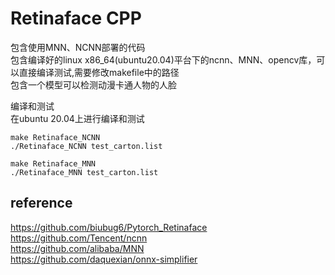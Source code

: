 # Retinaface CPP

包含使用MNN、NCNN部署的代码  
包含编译好的linux x86_64(ubuntu20.04)平台下的ncnn、MNN、opencv库，可以直接编译测试,需要修改makefile中的路径  
包含一个模型可以检测动漫卡通人物的人脸


编译和测试  
在ubuntu 20.04上进行编译和测试  
```
make Retinaface_NCNN
./Retinaface_NCNN test_carton.list

make Retinaface_MNN
./Retinaface_MNN test_carton.list
```

## reference 
https://github.com/biubug6/Pytorch_Retinaface       
https://github.com/Tencent/ncnn   
https://github.com/alibaba/MNN  
https://github.com/daquexian/onnx-simplifier
